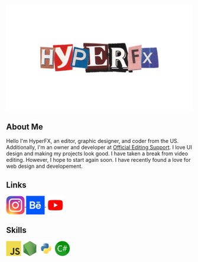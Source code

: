 <div align="center">
  <br />
  <p>
    <a href="https://github.com/Hyp3rFX"><img src="https://github.com/Hyp3rFX/Hyp3rFX/blob/main/media/logo/hyperfx.png" width="1920" alt="HyperFX"/></a>
  </p>
</div>

## About Me

Hello I'm HyperFX, an editor, graphic designer, and coder from the US. Additionally, I'm an owner and developer at [Official Editing Support](https://linktr.ee/oes2022). I love UI design and making my projects look good. I have taken a break from video editing. However, I hope to start again soon. I have recently found a love for web design and developement. 

## Links

<a href="https://www.instagram.com/_hyp3rfx/">
  <img align="center" alt="HyperFX " width="50px" src="https://github.com/Hyp3rFX/Hyp3rFX/blob/main/media/Instagram.png" />
</a>
<a href="https://www.behance.net/hyperfxstudios/">
  <img align="center" alt="HyperFX " width="50px" src="https://github.com/Hyp3rFX/Hyp3rFX/blob/main/media/Behance.png" />
</a>
<a href="https://www.youtube.com/channel/UCxidPXekT91wbgq1iXlktuQ">
  <img align="center" alt="HyperFX " width="50px" src="https://github.com/Hyp3rFX/Hyp3rFX/blob/main/media/YouTube.png" />
</a>

## Skills

<code><img height="40" src="https://raw.githubusercontent.com/github/explore/80688e429a7d4ef2fca1e82350fe8e3517d3494d/topics/javascript/javascript.png"></code>
<code><img height="40" src="https://raw.githubusercontent.com/github/explore/80688e429a7d4ef2fca1e82350fe8e3517d3494d/topics/nodejs/nodejs.png"></code>
<code><img height="40" src="https://raw.githubusercontent.com/github/explore/80688e429a7d4ef2fca1e82350fe8e3517d3494d/topics/python/python.png"></code>
<code><img height="40" src="https://raw.githubusercontent.com/github/explore/80688e429a7d4ef2fca1e82350fe8e3517d3494d/topics/csharp/csharp.png"></code>
